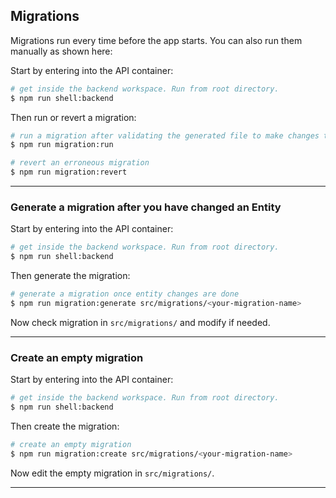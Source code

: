 ## Migrations

Migrations run every time before the app starts. You can also run them manually as shown here:

Start by entering into the API container:

```bash
# get inside the backend workspace. Run from root directory.
$ npm run shell:backend
```

Then run or revert a migration:

```bash
# run a migration after validating the generated file to make changes to the Database
$ npm run migration:run

# revert an erroneous migration
$ npm run migration:revert
```

---

### Generate a migration after you have changed an Entity

Start by entering into the API container:

```bash
# get inside the backend workspace. Run from root directory.
$ npm run shell:backend
```

Then generate the migration:

```bash
# generate a migration once entity changes are done
$ npm run migration:generate src/migrations/<your-migration-name>
```

Now check migration in `src/migrations/` and modify if needed.

---

### Create an empty migration

Start by entering into the API container:

```bash
# get inside the backend workspace. Run from root directory.
$ npm run shell:backend
```

Then create the migration:

```bash
# create an empty migration
$ npm run migration:create src/migrations/<your-migration-name>
```

Now edit the empty migration in `src/migrations/`.

---
